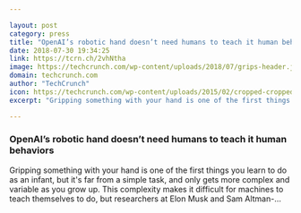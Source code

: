 ```yaml
---

layout: post
category: press
title: "OpenAI’s robotic hand doesn’t need humans to teach it human behaviors"
date: 2018-07-30 19:34:25
link: https://tcrn.ch/2vhNtha
image: https://techcrunch.com/wp-content/uploads/2018/07/grips-header.jpg?w=698
domain: techcrunch.com
author: "TechCrunch"
icon: https://techcrunch.com/wp-content/uploads/2015/02/cropped-cropped-favicon-gradient.png?w=180
excerpt: "Gripping something with your hand is one of the first things you learn to do as an infant, but it's far from a simple task, and only gets more complex and variable as you grow up. This complexity makes it difficult for machines to teach themselves to do, but researchers at Elon Musk and Sam Altman-…"

---
```


### OpenAI’s robotic hand doesn’t need humans to teach it human behaviors

Gripping something with your hand is one of the first things you learn to do as an infant, but it's far from a simple task, and only gets more complex and variable as you grow up. This complexity makes it difficult for machines to teach themselves to do, but researchers at Elon Musk and Sam Altman-…